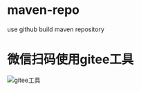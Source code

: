 # maven-repo
use github build maven repository

# 微信扫码使用gitee工具
![gitee工具](https://s1.ax1x.com/2018/08/10/P60MMF.jpg)